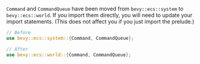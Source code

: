 `Command` and `CommandQueue` have been moved from `bevy::ecs::system` to `bevy::ecs::world`. If you import them directly, you will need to update your import statements. (This does not affect you if you just import the prelude.)

```rust
// Before
use bevy::ecs::system::{Command, CommandQueue};

// After
use bevy::ecs::world::{Command, CommandQueue};
```
